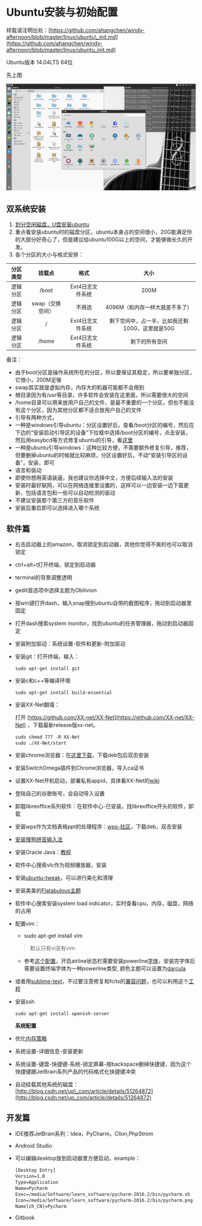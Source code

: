 # Ubuntu安装与初始配置

转载请注明出处：[https://github.com/ahangchen/windy-afternoon/blob/master/linux/ubuntu\_init.md](https://github.com/ahangchen/windy-afternoon/blob/master/linux/ubuntu_init.md)

Ubuntu版本 14.04LTS 64位

先上图

![](../.gitbook/assets/result.png)

## 双系统安装

1. [划分空闲磁盘，U盘安装ubuntu](http://jingyan.baidu.com/article/60ccbceb18624464cab197ea.html)
2. 重点看安装ubuntu时的磁盘分区，ubuntu本身占的空间很小，20G能满足你的大部分好奇心了，但是建议给ubuntu100G以上的空间，才能够做长久的开发。
3. 各个分区的大小与格式安排：

| 分区类型 | 挂载点 | 格式 | 大小 |
| :---: | :---: | :---: | :---: |
| 逻辑分区 | /boot | Ext4日志文件系统 | 200M |
| 逻辑分区 | swap（交换空间） | 不用选 | 4096M（和内存一样大就差不多了） |
| 逻辑分区 | / | Ext4日志文件系统 | 剩下空间中，占一半，比如我还剩100G，这里就是50G |
| 逻辑分区 | /home | Ext4日志文件系统 | 剩下的所有空间 |

备注：

* 由于boot分区是操作系统所在的分区，所以要保证其稳定，所以要单独分区，它很小，200M足够
* swap其实就是虚拟内存，内存大的机器可能都不会用到
* 根目录因为有/usr等目录，许多软件会安装在这里面，所以需要很大的空间
* /home目录可以用来放用户自己的文件，是最不重要的一个分区，但也不能没有这个分区，因为其他分区都不适合放用户自己的文件
* 引导有两种方式，
* 一种是windows引导ubuntu：分区设置好后，查看/boot分区的编号，然后在下边的“安装启动引导区的设备”下拉框中选择/boot分区的编号，点击安装，然后用easybcd等方式修复ubuntu的引导，看[这里](http://blog.csdn.net/enter89/article/details/38414933)
* 一种是ubuntu引导windows：这种比较方便，不需要额外修复引导，推荐，但要删掉ubuntu的时候就比较麻烦，分区设置好后，不动“安装引导区的设备”，安装，即可
* 语言和驱动
* 即使你想用英语装逼，我也建议你选择中文，方便后续输入法的安装
* 安装时最好联网，可以在网络连接里设置的，这样可以一边安装一边下载更新，包括语言包和一些可以自动检测的驱动
* 不建议安装那个第三方的音乐软件
* 安装后重启即可以选择进入哪个系统

## 软件篇

* 右击启动器上的amazon，取消锁定到启动器，其他你觉得不爽的也可以取消锁定
* ctrl+alt+t打开终端，锁定到启动器
* terminal的背景调整透明
* gedit首选项中选择主题为Obilivion
* 按win键打开dash，输入snap搜到ubuntu自带的截图程序，拖动到启动器里固定
* 打开dash搜索system monitor，找到ubuntu的任务管理器，拖动到启动器固定 
* 安装附加驱动：系统设置-软件和更新-附加驱动
* 安装git：打开终端，输入：

  ```text
  sudo apt-get install git
  ```

* 安装c和c++等编译环境

  ```text
  sudo apt-get install build-essential
  ```

* 安装XX-Net翻墙：

  打开 [https://github.com/XX-net/XX-Net](https://github.com/XX-net/XX-Net) ，下载最新release版xx-net。

  ```text
  sudo chmod 777 -R XX-Net
  sudo ./XX-Net/start
  ```

* 安装chrome浏览器：在[这里下载](https://www.google.com/chrome/browser/desktop/)，下载deb包后双击安装
* 安装SwitchOmega插件到Chrome浏览器，导入ca证书
* 设置XX-Net开机启动，部署私有appid，具体看XX-Net的[wiki](https://github.com/XX-net/XX-Net/wiki/中文文档)
* 登陆自己的谷歌账号，会自动导入设置
* 卸载libreoffice系列软件：在软件中心-已安装，找libreoffice开头的软件，卸载
* 安装wps作为文档表格ppt的处理程序：[wps-社区](http://wps-community.org/downloads)，下载deb，双击安装
* [安装搜狗拼音输入法](http://blog.csdn.net/tao_627/article/details/24119037)
* 安装Oracle Java：[教程](http://www.wikihow.com/Install-Oracle-Java-on-Ubuntu-Linux)
* 软件中心搜索vlc作为视频播放器，安装
* 安装[ubuntu-tweak](http://www.linuxidc.com/Linux/2014-04/100522.htm)，可以进行美化和清理
* 安装美美的[Flatabulous主题](http://www.xulukun.cn/flatabulous-ubuntu.html)
* 软件中心搜索安装system load indicator，实时查看cpu，内存，磁盘，网络的占用
* 配置vim：

  * sudo apt-get install vim

  > 默认只有vi没有vim

  * 参考[这个配置](https://github.com/kaochenlong/eddie-vim2)，开启airline状态栏需要安装powerline[字体](https://github.com/powerline/fonts)，安装完字体后需要设置终端字体为一种powerline类型, 颜色主题可以设置为[darcula](https://github.com/dracula/vim)

* 或者用[sublime-text](https://www.sublimetext.com/3)，不过要注意修复和fcitx的[兼容问题](http://html5beta.com/page/ubuntu-14-04-install-fcitx-sougoupinyin-sublime-text-3-chinese-input-fix.html)，也可以利用这个[工程](https://github.com/lyfeyaj/sublime-text-imfix)
* 安装ssh

  ```text
  sudo apt-get install openssh-server
  ```

  **系统配置**

* 优化[内存策略](http://www.opensoce.com/904.html)
* 系统设置-详细信息-安装更新
* 系统设置-键盘-快捷键-系统-锁定屏幕-按backspace删掉快捷键，因为这个快捷键跟JetBrain系列产品的代码格式化快捷键冲突 
* 自动挂载其他系统的磁盘：[http://blog.csdn.net/up\_com/article/details/51264872](http://blog.csdn.net/up_com/article/details/51264872)

## 开发篇

* IDE推荐JetBrain系列：Idea，PyCharm，Clion,PhpStrom
* Android Studio
* 可以编辑desktop放到启动器里方便启动，example：

  ```text
  [Desktop Entry]
  Version=1.0
  Type=Application
  Name=Pycharm
  Exec=/media/Software/learn_software/pycharm-2016.2/bin/pycharm.sh
  Icon=/media/Software/learn_software/pycharm-2016.2/bin/pycharm.png
  Name[zh_CN]=Pycharm
  ```

* Gitbook

